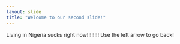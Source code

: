 ```yaml
---
layout: slide
title: "Welcome to our second slide!"
---
```

Living in Nigeria sucks right now!!!!!!!!
Use the left arrow to go back!
